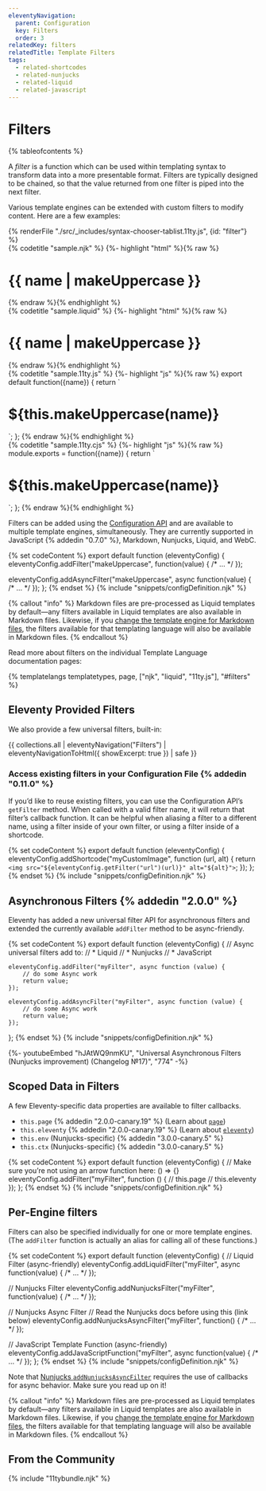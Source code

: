 ```yaml
---
eleventyNavigation:
  parent: Configuration
  key: Filters
  order: 3
relatedKey: filters
relatedTitle: Template Filters
tags:
  - related-shortcodes
  - related-nunjucks
  - related-liquid
  - related-javascript
---
```


# Filters

{% tableofcontents %}

A <dfn>filter</dfn> is a function which can be used within templating syntax to transform data into a more presentable format. Filters are typically designed to be chained, so that the value returned from one filter is piped into the next filter.

Various template engines can be extended with custom filters to modify content. Here are a few examples:

<is-land on:visible import="/js/seven-minute-tabs.js">
<seven-minute-tabs persist sync class="tabs-flush">
  {% renderFile "./src/_includes/syntax-chooser-tablist.11ty.js", {id: "filter"} %}
  <div id="filter-njk" role="tabpanel">
    {% codetitle "sample.njk" %}
{%- highlight "html" %}{% raw %}
<h1>{{ name | makeUppercase }}</h1>
{% endraw %}{% endhighlight %}
  </div>
  <div id="filter-liquid" role="tabpanel">
    {% codetitle "sample.liquid" %}
{%- highlight "html" %}{% raw %}
<h1>{{ name | makeUppercase }}</h1>
{% endraw %}{% endhighlight %}
  </div>
  <div id="filter-js" role="tabpanel">
    {% codetitle "sample.11ty.js" %}
{%- highlight "js" %}{% raw %}
export default function({name}) {
  return `<h1>${this.makeUppercase(name)}</h1>`;
};
{% endraw %}{% endhighlight %}
  </div>
	<div id="filter-cjs" role="tabpanel">
    {% codetitle "sample.11ty.cjs" %}
{%- highlight "js" %}{% raw %}
module.exports = function({name}) {
  return `<h1>${this.makeUppercase(name)}</h1>`;
};
{% endraw %}{% endhighlight %}
  </div>
</seven-minute-tabs>
</is-land>

Filters can be added using the [Configuration API](/docs/config/) and are available to multiple template engines, simultaneously. They are currently supported in JavaScript {% addedin "0.7.0" %}, Markdown, Nunjucks, Liquid, and WebC.

{% set codeContent %}
export default function (eleventyConfig) {
	eleventyConfig.addFilter("makeUppercase", function(value) { /* … */ });

  eleventyConfig.addAsyncFilter("makeUppercase", async function(value) { /* … */ });
};
{% endset %}
{% include "snippets/configDefinition.njk" %}

{% callout "info" %}
Markdown files are pre-processed as Liquid templates by default—any filters available in Liquid templates are also available in Markdown files. Likewise, if you <a href="/docs/config/#default-template-engine-for-markdown-files">change the template engine for Markdown files</a>, the filters available for that templating language will also be available in Markdown files.
{% endcallout %}

Read more about filters on the individual Template Language documentation pages:

{% templatelangs templatetypes, page, ["njk", "liquid", "11ty.js"], "#filters" %}

## Eleventy Provided Filters

We also provide a few universal filters, built-in:

{{ collections.all | eleventyNavigation("Filters") | eleventyNavigationToHtml({ showExcerpt: true }) | safe }}

### Access existing filters in your Configuration File {% addedin "0.11.0" %}

If you’d like to reuse existing filters, you can use the Configuration API’s `getFilter` method. When called with a valid filter name, it will return that filter’s callback function. It can be helpful when aliasing a filter to a different name, using a filter inside of your own filter, or using a filter inside of a shortcode.

{% set codeContent %}
export default function (eleventyConfig) {
	eleventyConfig.addShortcode("myCustomImage", function (url, alt) {
		return `<img src="${eleventyConfig.getFilter("url")(url)}" alt="${alt}">`;
	});
};
{% endset %}
{% include "snippets/configDefinition.njk" %}

## Asynchronous Filters {% addedin "2.0.0" %}

Eleventy has added a new universal filter API for asynchronous filters and extended the currently available `addFilter` method to be async-friendly.

{% set codeContent %}
export default function (eleventyConfig) {
	// Async universal filters add to:
	// * Liquid
	// * Nunjucks
	// * JavaScript

	eleventyConfig.addFilter("myFilter", async function (value) {
		// do some Async work
		return value;
	});

	eleventyConfig.addAsyncFilter("myFilter", async function (value) {
		// do some Async work
		return value;
	});
};
{% endset %}
{% include "snippets/configDefinition.njk" %}

<div class="youtube-related">
  {%- youtubeEmbed "hJAtWQ9nmKU", "Universal Asynchronous Filters (Nunjucks improvement) (Changelog №17)", "774" -%}
</div>

## Scoped Data in Filters

A few Eleventy-specific data properties are available to filter callbacks.

- `this.page` {% addedin "2.0.0-canary.19" %} (Learn about [`page`](/docs/data-eleventy-supplied.md#page-variable))
- `this.eleventy` {% addedin "2.0.0-canary.19" %} (Learn about [`eleventy`](/docs/data-eleventy-supplied.md##eleventy-variable))
- `this.env` (Nunjucks-specific) {% addedin "3.0.0-canary.5" %}
- `this.ctx` (Nunjucks-specific) {% addedin "3.0.0-canary.5" %}

{% set codeContent %}
export default function (eleventyConfig) {
	// Make sure you’re not using an arrow function here: () => {}
	eleventyConfig.addFilter("myFilter", function () {
		// this.page
		// this.eleventy
	});
};
{% endset %}
{% include "snippets/configDefinition.njk" %}

## Per-Engine filters

Filters can also be specified individually for one or more template engines. (The `addFilter` function is actually an alias for calling all of these functions.)

{% set codeContent %}
export default function (eleventyConfig) {
	// Liquid Filter (async-friendly)
  eleventyConfig.addLiquidFilter("myFilter", async function(value) { /* … */ });

  // Nunjucks Filter
  eleventyConfig.addNunjucksFilter("myFilter", function(value) { /* … */ });

  // Nunjucks Async Filter
  // Read the Nunjucks docs before using this (link below)
  eleventyConfig.addNunjucksAsyncFilter("myFilter", function() { /* … */ });

  // JavaScript Template Function (async-friendly)
  eleventyConfig.addJavaScriptFunction("myFilter", async function(value) { /* … */ });
};
{% endset %}
{% include "snippets/configDefinition.njk" %}

Note that [Nunjucks `addNunjucksAsyncFilter`](/docs/languages/nunjucks/#asynchronous-nunjucks-filters) requires the use of callbacks for async behavior. Make sure you read up on it!

{% callout "info" %}
Markdown files are pre-processed as Liquid templates by default—any filters available in Liquid templates are also available in Markdown files. Likewise, if you <a href="/docs/config/#default-template-engine-for-markdown-files">change the template engine for Markdown files</a>, the filters available for that templating language will also be available in Markdown files.
{% endcallout %}

## From the Community

{% include "11tybundle.njk" %}
